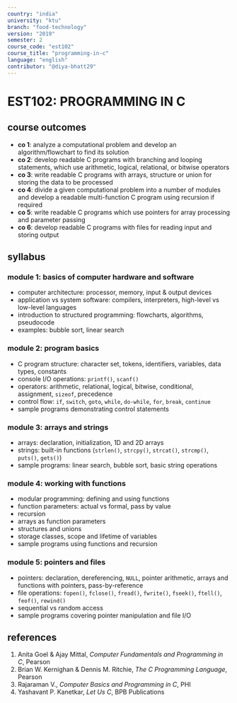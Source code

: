 ```yaml
---
country: "india"
university: "ktu"
branch: "food-technology"
version: "2019"
semester: 2
course_code: "est102"
course_title: "programming-in-c"
language: "english"
contributor: "@diya-bhatt29"
---
```


# EST102: PROGRAMMING IN C

## course outcomes

- **co 1**: analyze a computational problem and develop an algorithm/flowchart to find its solution  
- **co 2**: develop readable C programs with branching and looping statements, which use arithmetic, logical, relational, or bitwise operators  
- **co 3**: write readable C programs with arrays, structure or union for storing the data to be processed  
- **co 4**: divide a given computational problem into a number of modules and develop a readable multi-function C program using recursion if required  
- **co 5**: write readable C programs which use pointers for array processing and parameter passing  
- **co 6**: develop readable C programs with files for reading input and storing output  

## syllabus

### module 1: basics of computer hardware and software

- computer architecture: processor, memory, input & output devices  
- application vs system software: compilers, interpreters, high-level vs low-level languages  
- introduction to structured programming: flowcharts, algorithms, pseudocode  
- examples: bubble sort, linear search  

### module 2: program basics

- C program structure: character set, tokens, identifiers, variables, data types, constants  
- console I/O operations: `printf()`, `scanf()`  
- operators: arithmetic, relational, logical, bitwise, conditional, assignment, `sizeof`, precedence  
- control flow: `if`, `switch`, `goto`, `while`, `do-while`, `for`, `break`, `continue`  
- sample programs demonstrating control statements  

### module 3: arrays and strings

- arrays: declaration, initialization, 1D and 2D arrays  
- strings: built-in functions (`strlen()`, `strcpy()`, `strcat()`, `strcmp()`, `puts()`, `gets()`)  
- sample programs: linear search, bubble sort, basic string operations  

### module 4: working with functions

- modular programming: defining and using functions  
- function parameters: actual vs formal, pass by value  
- recursion  
- arrays as function parameters  
- structures and unions  
- storage classes, scope and lifetime of variables  
- sample programs using functions and recursion  

### module 5: pointers and files

- pointers: declaration, dereferencing, `NULL`, pointer arithmetic, arrays and functions with pointers, pass-by-reference  
- file operations: `fopen()`, `fclose()`, `fread()`, `fwrite()`, `fseek()`, `ftell()`, `feof()`, `rewind()`  
- sequential vs random access  
- sample programs covering pointer manipulation and file I/O  

## references

1. Anita Goel & Ajay Mittal, *Computer Fundamentals and Programming in C*, Pearson  
2. Brian W. Kernighan & Dennis M. Ritchie, *The C Programming Language*, Pearson  
3. Rajaraman V., *Computer Basics and Programming in C*, PHI  
4. Yashavant P. Kanetkar, *Let Us C*, BPB Publications  
